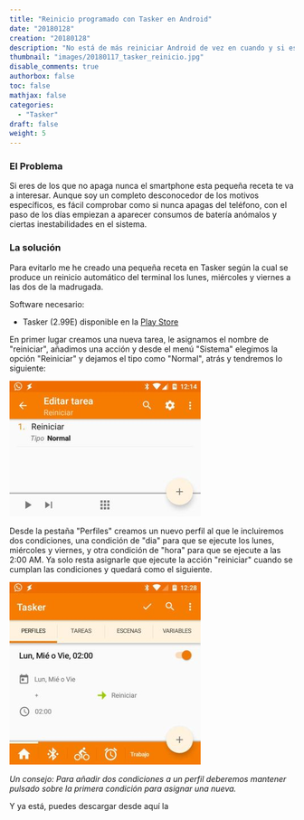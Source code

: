 ```yaml
---
title: "Reinicio programado con Tasker en Android"
date: "20180128"
creation: "20180128"
description: "No está de más reiniciar Android de vez en cuando y si es de forma programada mejor..."
thumbnail: "images/20180117_tasker_reinicio.jpg"
disable_comments: true
authorbox: false
toc: false
mathjax: false
categories:
  - "Tasker"
draft: false
weight: 5
---
```

### El Problema
Si eres de los que no apaga nunca el smartphone esta pequeña receta te va a interesar. Aunque soy un completo desconocedor de los motivos específicos, es fácil comprobar como si nunca apagas del teléfono, con el paso de los días empiezan a aparecer consumos de batería anómalos y ciertas inestabilidades en el sistema.  


### La solución
Para evitarlo me he creado una pequeña receta en Tasker según la cual se produce un reinicio automático del terminal los lunes, miércoles y viernes a las dos de la madrugada.

Software necesario:

  * Tasker (2.99E) disponible en la [Play Store][1]

En primer lugar creamos una nueva tarea, le asignamos el nombre de "reiniciar", añadimos una acción y desde el menú "Sistema" elegimos la opción "Reiniciar" y dejamos el tipo como "Normal", atrás y tendremos lo siguiente:

![tarea reiniciar][2]

Desde la pestaña "Perfiles" creamos un nuevo perfil al que le incluiremos dos condiciones, una condición de "dia" para que se ejecute los lunes, miércoles y viernes, y otra condición de "hora" para que se ejecute a las 2:00 AM. Ya solo resta asignarle que ejecute la acción "reiniciar" cuando se cumplan las condiciones y quedará como el siguiente.

![perfil reiniciar][3]

_Un consejo: Para añadir dos condiciones a un perfil deberemos mantener pulsado sobre la primera condición para asignar una nueva._

Y ya está, puedes descargar desde aquí la

 [1]: https://play.google.com/store/apps/details?id=net.dinglisch.android.taskerm&hl=es
 [2]: /images/20180116_tasker_reiniciar_01.jpg
 [3]: /images/20180116_tasker_reiniciar_02.jpg